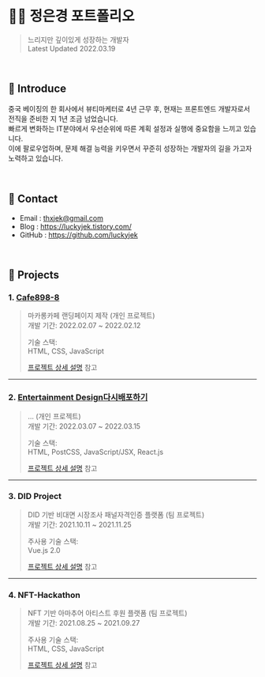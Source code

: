 # 👩‍💻 정은경 포트폴리오 
> 느리지만 깊이있게 성장하는 개발자  
> Latest Updated 2022.03.19
</br>

## 📝 Introduce
중국 베이징의 한 회사에서 뷰티마케터로 4년 근무 후, 현재는 프론트엔드 개발자로서 전직을 준비한 지 1년 조금 넘었습니다. <br/>
빠르게 변화하는 IT분야에서 우선순위에 따른 계획 설정과 실행에 중요함을 느끼고 있습니다.<br/> 
이에 팔로우업하며, 문제 해결 능력을 키우면서 꾸준히 성장하는 개발자의 길을 가고자 노력하고 있습니다.

</br>

## 🔗 Contact
- Email : thxjek@gmail.com
- Blog : https://luckyjek.tistory.com/
- GitHub : https://github.com/luckyjek

</br>

## 🔎 Projects
### 1. [Cafe898-8](https://luckyjek.github.io/cafe898-8/)
>마카롱카페 랜딩페이지 제작 (개인 프로젝트)  
>개발 기간: 2022.02.07 ~ 2022.02.12  
>  
>기술 스택:  
>HTML, CSS, JavaScript
>  
>[프로젝트 상세 설명](https://github.com/luckyjek/cafe898-8) 참고

---

### 2. [Entertainment Design다시배포하기](https://github.com/luckyjek/entertainment-design)
>... (개인 프로젝트)  
>개발 기간: 2022.03.07 ~ 2022.03.15  
>  
>기술 스택:  
>HTML, PostCSS, JavaScript/JSX, React.js
>  
>[프로젝트 상세 설명](https://github.com/luckyjek/entertainment-design) 참고

---

### 3. DID Project
>DID 기반 비대면 시장조사 패널자격인증 플랫폼 (팀 프로젝트)  
>개발 기간: 2021.10.11 ~ 2021.11.25  
>  
>주사용 기술 스택:  
>Vue.js 2.0
>  
>[프로젝트 상세 설명](https://github.com/DID-project-weDIDsurvey/DID-Project) 참고

---

### 4. NFT-Hackathon
>NFT 기반 아마추어 아티스트 후원 플랫폼 (팀 프로젝트)  
>개발 기간: 2021.08.25 ~ 2021.09.27
>  
>주사용 기술 스택:  
>HTML, CSS, JavaScript
>  
>[프로젝트 상세 설명](https://github.com/luckyjek/NFT-Hackathon) 참고
